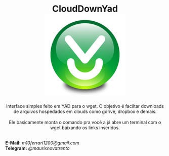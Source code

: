 <h1 align=center>
    <b>CloudDownYad</b><br/>
    <img src="CloudDown.png">
</h1>

<p align=center>Interface simples feito em YAD para o wget. O objetivo é faciltar downloads de arquivos hospedados em clouds como gdrive, dropbox e demais.
<br/><br/>
Ele basicamente monta o comando pra você a já abre um terminal com o wget baixando os links inseridos.</p>

<br/>
<b>E-Mail:</b> <i>m10ferrari1200@gmail.com</i><br/>
<b>Telegram:</b> <i>@maurixnovatrento</i>

